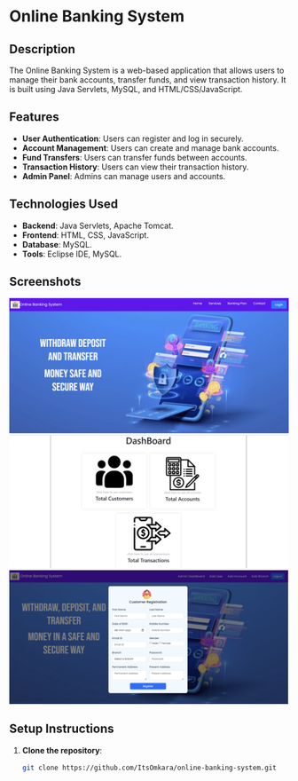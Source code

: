 # Online Banking System

## Description
The Online Banking System is a web-based application that allows users to manage their bank accounts, transfer funds, and view transaction history. It is built using Java Servlets, MySQL, and HTML/CSS/JavaScript.

## Features
- **User Authentication**: Users can register and log in securely.
- **Account Management**: Users can create and manage bank accounts.
- **Fund Transfers**: Users can transfer funds between accounts.
- **Transaction History**: Users can view their transaction history.
- **Admin Panel**: Admins can manage users and accounts.

## Technologies Used
- **Backend**: Java Servlets, Apache Tomcat.
- **Frontend**: HTML, CSS, JavaScript.
- **Database**: MySQL.
- **Tools**: Eclipse IDE, MySQL.

## Screenshots
![Login Page](screenshots/login.png)
![Dashboard](screenshots/dashboard.png)
![Customer Register](screenshots/transfer.png)

## Setup Instructions
1. **Clone the repository**:
   ```bash
   git clone https://github.com/ItsOmkara/online-banking-system.git
